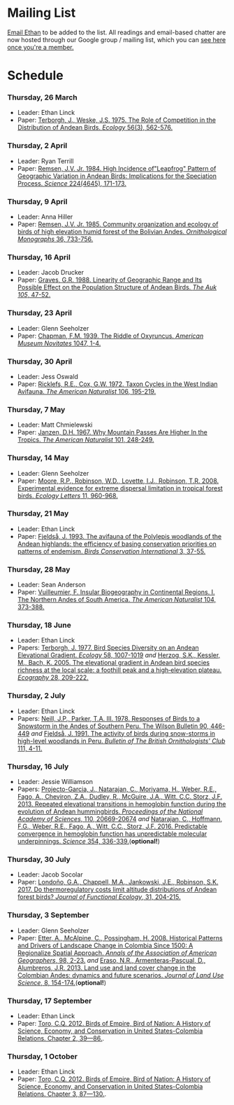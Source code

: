 # Mailing List

[Email Ethan](mailto::ethanblinck@gmail.com) to be added to the list. All readings and email-based chatter are now hosted through our Google group / mailing list, which you can [see here once you're a member.](https://groups.google.com/g/andean-bird-discussion)

# Schedule  

### Thursday, 26 March  
* Leader: Ethan Linck  
* Paper: [Terborgh, J., Weske, J.S. 1975. The Role of Competition in the Distribution of Andean Birds. *Ecology* 56(3), 562-576.](https://doi.org/10.2307/1935491)

### Thursday, 2 April   
* Leader: Ryan Terrill  
* Paper: [Remsen, J.V. Jr. 1984. High Incidence of"Leapfrog" Pattern of Geographic Variation in Andean Birds: Implications for the Speciation Process. *Science* 224(4645), 171-173.](https://doi.org/10.1126/science.224.4645.171)  

### Thursday, 9 April  
* Leader: Anna Hiller  
* Paper: [Remsen, J.V. Jr. 1985. Community organization and ecology of birds of high elevation humid forest of the Bolivian Andes. *Ornithological Monographs* 36, 733-756.](https://doi.org/10.2307/40168314)  

### Thursday, 16 April   
* Leader: Jacob Drucker   
* Paper: [Graves, G.R. 1988. Linearity of Geographic Range and Its Possible Effect on the Population Structure of  Andean Birds. *The Auk 105*, 47-52.](https://doi.org/10.1093/auk/105.1.47)    

### Thursday, 23 April   
* Leader: Glenn Seeholzer   
* Paper: [Chapman, F.M. 1939. The Riddle of Oxyruncus. *American Museum Novitates* 1047, 1-4.](http://digitallibrary.amnh.org/bitstream/handle/2246/4831//v2/dspace/ingest/pdfSource/nov/N1047.pdf?sequence=1&isAllowed=y)  

### Thursday, 30 April   
* Leader: Jess Oswald   
* Paper: [Ricklefs, R.E., Cox, G.W. 1972. Taxon Cycles in the West Indian Avifauna. *The American Naturalist* 106, 195-219.](https://doi.org/10.1086/282762)    

### Thursday, 7 May   
* Leader: Matt Chmielewski
* Paper: [Janzen, D.H. 1967. Why Mountain Passes Are Higher In the Tropics. *The American Naturalist* 101, 248-249.](https://doi.org/10.1086/282487)    

### Thursday, 14 May  
* Leader: Glenn Seeholzer   
* Paper: [Moore, R.P., Robinson, W.D., Lovette, I.J., Robinson, T.R. 2008. Experimental evidence for extreme dispersal limitation in tropical forest birds. *Ecology Letters* 11, 960-968.](https://doi.org/10.1111/j.1461-0248.2008.01196.x)       

### Thursday, 21 May   
* Leader: Ethan Linck  
* Paper: [Fjeldså, J. 1993. The avifauna of the Polylepis woodlands of the Andean highlands: the efficiency of basing conservation priorities on patterns of endemism. *Birds Conservation International* 3, 37-55.](https://doi.org/10.1017/S0959270900000770)       

### Thursday, 28 May    
* Leader: Sean Anderson  
* Paper: [Vuilleumier, F. Insular Biogeography in Continental Regions. I. The Northern Andes of South America. *The American Naturalist* 104, 373-388.](https://doi.org/10.1086/282671)   

### Thursday, 18 June    
* Leader: Ethan Linck   
* Papers: [Terborgh, J. 1977. Bird Species Diversity on an Andean Elevational Gradient. *Ecology* 58, 1007-1019](https://doi.org/10.2307/1936921) *and* [Herzog, S.K., Kessler, M., Bach, K. 2005. The elevational gradient in Andean bird species richness at the local scale: a foothill peak and a high‐elevation plateau. *Ecography* 28, 209-222.](https://doi.org/10.1111/j.0906-7590.2005.03935.x)   

### Thursday, 2 July    
* Leader: Ethan Linck   
* Papers: [Neill, J.P., Parker, T.A. III. 1978. Responses of Birds to a Snowstorm in the Andes of Southern Peru. The Wilson Bulletin 90, 446-449](http://www.jstor.com/stable/4161097) *and* [Fjeldså, J. 1991. The activity of birds during snow-storms in high-level woodlands in Peru. *Bulletin of The British Ornithologists' Club* 111, 4-11.](http://biostor.org/reference/112238)  

### Thursday, 16 July    
* Leader: Jessie Williamson  
* Papers: [Projecto-Garcia, J., Natarajan, C., Moriyama, H., Weber, R.E., Fago, A., Cheviron, Z.A., Dudley, R., McGuire, J.A., Witt, C.C. Storz, J.F. 2013. Repeated elevational transitions in hemoglobin function during the evolution of Andean hummingbirds. *Proceedings of the National Academy of Sciences*, 110, 20669-20674](https://doi.org/10.1073/pnas.1315456110) *and* [Natarajan, C., Hoffmann, F.G., Weber, R.E., Fago, A., Witt, C.C., Storz, J.F. 2016. Predictable convergence in hemoglobin function has unpredictable molecular underpinnings. *Science* 354, 336-339.](https://doi.org/10.1126/science.aaf9070)(**optional!**)    

### Thursday, 30 July    
* Leader: Jacob Socolar  
* Paper: [Londoño, G.A., Chappell, M.A., Jankowski, J.E., Robinson, S.K. 2017. Do thermoregulatory costs limit altitude distributions of Andean forest birds? *Journal of Functional Ecology*, 31, 204-215.](https://doi.org/10.1111/1365-2435.12697)  

### Thursday, 3 September     
* Leader: Glenn Seeholzer  
* Paper: [Etter, A., McAlpine, C., Possingham, H. 2008. Historical Patterns and Drivers of Landscape Change in Colombia Since 1500: A Regionalize Spatial Approach. *Annals of the Association of American Geographers*, 98, 2-23.](https://doi.org/10.1080/00045600701733911) *and* [Eraso, N.R., Armenteras-Pascual, D., Alumbreros, J.R. 2013. Land use and land cover change in the Colombian Andes: dynamics and future scenarios. *Journal of Land Use Science*, 8, 154-174.](https://doi.org/10.1080/1747423X.2011.650228)(**optional!**)   

### Thursday, 17 September      
* Leader: Ethan Linck  
* Paper: [Toro, C.Q. 2012. Birds of Empire, Bird of Nation: A History of Science, Economy, and Conservation in United States-Colombia Relations. Chapter 2, 39—86.](https://www.jstor.org/stable/10.7440/j.ctt189tt70).  

### Thursday, 1 October       
* Leader: Ethan Linck   
* Paper: [Toro, C.Q. 2012. Birds of Empire, Bird of Nation: A History of Science, Economy, and Conservation in United States-Colombia Relations. Chapter 3, 87—130.](https://www.jstor.org/stable/10.7440/j.ctt189tt70).   
  
